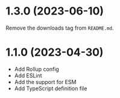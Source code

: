 # 1.3.0 (2023-06-10)

Remove the downloads tag from `README.md`.

# 1.1.0 (2023-04-30)

- Add Rollup config
- Add ESLint
- Add the support for ESM
- Add TypeScript definition file
